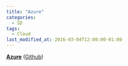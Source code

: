 ```yaml
---
title: "Azure"
categories:
  - SD
tags:
  - Cloud
last_modified_at: 2016-03-04T12:00:00-01:00
---
```


**[Azure](https://www.openstack.org/)** ([Github](https://github.com/Azure))
